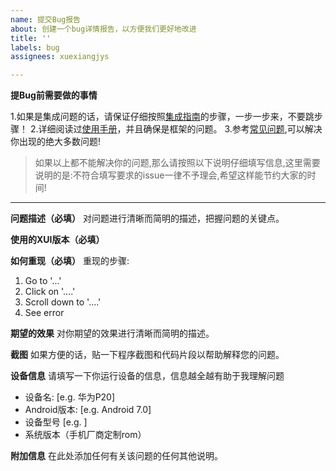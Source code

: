 ```yaml
---
name: 提交Bug报告
about: 创建一个bug详情报告，以方便我们更好地改进
title: ''
labels: bug
assignees: xuexiangjys

---
```


**提Bug前需要做的事情**

1.如果是集成问题的话，请保证仔细按照[集成指南](https://github.com/xuexiangjys/flutter_xupdate/wiki/%E9%9B%86%E6%88%90%E6%8C%87%E5%8D%97)的步骤，一步一步来，不要跳步骤！
2.详细阅读过[使用手册](https://github.com/xuexiangjys/flutter_xupdate/wiki)，并且确保是框架的问题。
3.参考[常见问题](https://github.com/xuexiangjys/flutter_xupdate/wiki/%E5%B8%B8%E8%A7%81%E9%97%AE%E9%A2%98),可以解决你出现的绝大多数问题!

> 如果以上都不能解决你的问题,那么请按照以下说明仔细填写信息,这里需要说明的是:不符合填写要求的issue一律不予理会,希望这样能节约大家的时间!

---

**问题描述（必填）**
对问题进行清晰而简明的描述，把握问题的关键点。

**使用的XUI版本（必填）**


**如何重现（必填）**
重现的步骤:
1. Go to '...'
2. Click on '....'
3. Scroll down to '....'
4. See error

**期望的效果**
对你期望的效果进行清晰而简明的描述。

**截图**
如果方便的话，贴一下程序截图和代码片段以帮助解释您的问题。

**设备信息**
请填写一下你运行设备的信息，信息越全越有助于我理解问题
 - 设备名: [e.g. 华为P20]
 - Android版本: [e.g. Android 7.0]
 - 设备型号 [e.g. ]
 - 系统版本（手机厂商定制rom）

**附加信息**
在此处添加任何有关该问题的任何其他说明。
